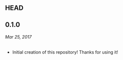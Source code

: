 ## HEAD

## 0.1.0

###### _Mar 25, 2017_

- Initial creation of this repository!  Thanks for using it!
